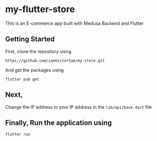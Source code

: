# my-flutter-store
This is an E-commerce app built with Medusa Backend and Flutter

## Getting Started
First, clone the repository uisng 

```
https://github.com/iamVictorSam/my-store.git
```

And get the packages using

``` 
flutter pub get
```

## Next,

Change the IP address to your IP address in the `lib/api/base.dart` file

## Finally, Run the application using

```
flutter run
```
